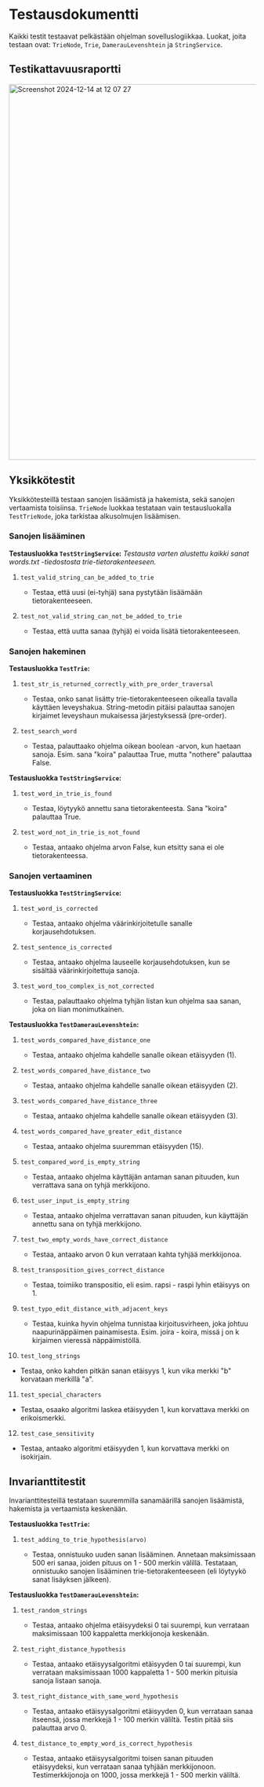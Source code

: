 # Testausdokumentti

Kaikki testit testaavat pelkästään ohjelman sovelluslogiikkaa. Luokat, joita testaan ovat: `TrieNode`, `Trie`, `DamerauLevenshtein` ja `StringService`.

## Testikattavuusraportti

<img width="765" alt="Screenshot 2024-12-14 at 12 07 27" src="https://github.com/user-attachments/assets/f8fe9d33-7569-4168-8a60-07e5ae55c673" />

## Yksikkötestit

Yksikkötesteillä testaan sanojen lisäämistä ja hakemista, sekä sanojen vertaamista toisiinsa. `TrieNode` luokkaa testataan vain testausluokalla `TestTrieNode`, joka tarkistaa alkusolmujen lisäämisen.

### Sanojen lisääminen

<b>Testausluokka `TestStringService`:</b>
<i>Testausta varten alustettu kaikki sanat words.txt -tiedostosta trie-tietorakenteeseen.</i>

1. `test_valid_string_can_be_added_to_trie`

   - Testaa, että uusi (ei-tyhjä) sana pystytään lisäämään tietorakenteeseen.

2. `test_not_valid_string_can_not_be_added_to_trie`

   - Testaa, että uutta sanaa (tyhjä) ei voida lisätä tietorakenteeseen.

### Sanojen hakeminen

<b>Testausluokka `TestTrie`:</b>

1. `test_str_is_returned_correctly_with_pre_order_traversal`

   - Testaa, onko sanat lisätty trie-tietorakenteeseen oikealla tavalla käyttäen leveyshakua. String-metodin pitäisi palauttaa sanojen kirjaimet leveyshaun mukaisessa järjestyksessä (pre-order).

2. `test_search_word`

   - Testaa, palauttaako ohjelma oikean boolean -arvon, kun haetaan sanoja. Esim. sana "koira" palauttaa True, mutta "nothere" palauttaa False.

<b>Testausluokka `TestStringService`:</b>

1. `test_word_in_trie_is_found`

   - Testaa, löytyykö annettu sana tietorakenteesta. Sana "koira" palauttaa True.

2. `test_word_not_in_trie_is_not_found`

   - Testaa, antaako ohjelma arvon False, kun etsitty sana ei ole tietorakenteessa.

### Sanojen vertaaminen

<b>Testausluokka `TestStringService`:</b>

1. `test_word_is_corrected`

   - Testaa, antaako ohjelma väärinkirjoitetulle sanalle korjausehdotuksen.

2. `test_sentence_is_corrected`

   - Testaa, antaako ohjelma lauseelle korjausehdotuksen, kun se sisältää väärinkirjoitettuja sanoja.

3. `test_word_too_complex_is_not_corrected`

   - Testaa, palauttaako ohjelma tyhjän listan kun ohjelma saa sanan, joka on liian monimutkainen.

<b>Testausluokka `TestDamerauLevenshtein`:</b>

1. `test_words_compared_have_distance_one`

   - Testaa, antaako ohjelma kahdelle sanalle oikean etäisyyden (1).

2. `test_words_compared_have_distance_two`

   - Testaa, antaako ohjelma kahdelle sanalle oikean etäisyyden (2).

3. `test_words_compared_have_distance_three`

   - Testaa, antaako ohjelma kahdelle sanalle oikean etäisyyden (3).

4. `test_words_compared_have_greater_edit_distance`

   - Testaa, antaako ohjelma suuremman etäisyyden (15).

5. `test_compared_word_is_empty_string`

   - Testaa, antaako ohjelma käyttäjän antaman sanan pituuden, kun verrattava sana on tyhjä merkkijono.

6. `test_user_input_is_empty_string`

   - Testaa, antaako ohjelma verrattavan sanan pituuden, kun käyttäjän annettu sana on tyhjä merkkijono.

7. `test_two_empty_words_have_correct_distance`

   - Testaa, antaako arvon 0 kun verrataan kahta tyhjää merkkijonoa.

8. `test_transposition_gives_correct_distance`

   - Testaa, toimiiko transpositio, eli esim. rapsi - raspi lyhin etäisyys on 1.

9. `test_typo_edit_distance_with_adjacent_keys`

   - Testaa, kuinka hyvin ohjelma tunnistaa kirjoitusvirheen, joka johtuu naapurinäppäimen painamisesta. Esim. joira - koira, missä j on k kirjaimen vieressä näppäimistöllä.

10. `test_long_strings`

- Testaa, onko kahden pitkän sanan etäisyys 1, kun vika merkki "b" korvataan merkillä "a".

11. `test_special_characters`

- Testaa, osaako algoritmi laskea etäisyyden 1, kun korvattava merkki on erikoismerkki.

12. `test_case_sensitivity`

- Testaa, antaako algoritmi etäisyyden 1, kun korvattava merkki on isokirjain.

## Invarianttitestit

Invarianttitesteillä testataan suuremmilla sanamäärillä sanojen lisäämistä, hakemista ja vertaamista keskenään.

<b>Testausluokka `TestTrie`:</b>

1. `test_adding_to_trie_hypothesis(arvo)`

   - Testaa, onnistuuko uuden sanan lisääminen. Annetaan maksimissaan 500 eri sanaa, joiden pituus on 1 - 500 merkin välillä. Testataan, onnistuuko sanojen lisääminen trie-tietorakenteeseen (eli löytyykö sanat lisäyksen jälkeen).

<b>Testausluokka `TestDamerauLevenshtein`:</b>

1. `test_random_strings`

   - Testaa, antaako ohjelma etäisyydeksi 0 tai suurempi, kun verrataan maksimissaan 100 kappaletta merkkijonoja keskenään.

2. `test_right_distance_hypothesis`

   - Testaa, antaako etäisyysalgoritmi etäisyyden 0 tai suurempi, kun verrataan maksimissaan 1000 kappaletta 1 - 500 merkin pituisia sanoja listaan sanoja.

3. `test_right_distance_with_same_word_hypothesis`

   - Testaa, antaako etäisyysalgoritmi etäisyyden 0, kun verrataan sanaa itseensä, jossa merkkejä 1 - 100 merkin väliltä. Testin pitää siis palauttaa arvo 0.

4. `test_distance_to_empty_word_is_correct_hypothesis`

   - Testaa, antaako etäisyysalgoritmi toisen sanan pituuden etäisyydeksi, kun verrataan sanaa tyhjään merkkijonoon. Testimerkkijonoja on 1000, jossa merkkejä 1 - 500 merkin väliltä.

